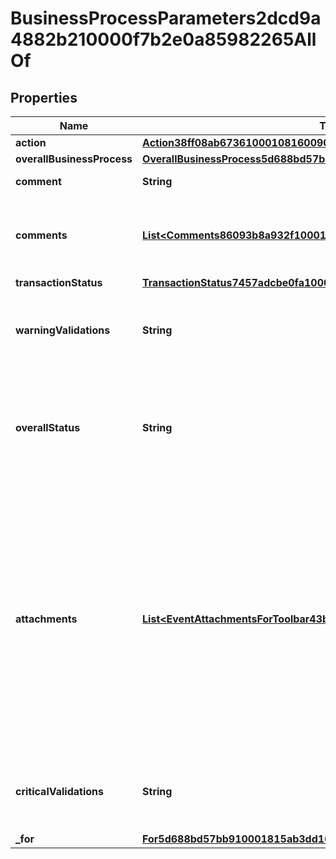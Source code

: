 

# BusinessProcessParameters2dcd9a4882b210000f7b2e0a85982265AllOf


## Properties

| Name | Type | Description | Notes |
|------------ | ------------- | ------------- | -------------|
|**action** | [**Action38ff08ab6736100010816009079d0126**](Action38ff08ab6736100010816009079d0126.md) |  |  |
|**overallBusinessProcess** | [**OverallBusinessProcess5d688bd57bb910001815ab49927724aa**](OverallBusinessProcess5d688bd57bb910001815ab49927724aa.md) |  |  [optional] |
|**comment** | **String** | Returns a null. |  [optional] |
|**comments** | [**List&lt;Comments86093b8a932f10001499f356ff83012e&gt;**](Comments86093b8a932f10001499f356ff83012e.md) | Returns the comments for the current business process. |  [optional] [readonly] |
|**transactionStatus** | [**TransactionStatus7457adcbe0fa1000089b63ab3a510000**](TransactionStatus7457adcbe0fa1000089b63ab3a510000.md) |  |  [optional] |
|**warningValidations** | **String** | Warning message for an action event triggered by a condition. |  [optional] [readonly] |
|**overallStatus** | **String** | The current status of the business process.  For example: Successfully Completed, Denied, Terminated. |  [optional] [readonly] |
|**attachments** | [**List&lt;EventAttachmentsForToolbar43b30ba735b8100011ee4767246d0143&gt;**](EventAttachmentsForToolbar43b30ba735b8100011ee4767246d0143.md) | Returns attachments associated with this business process that are uploaded from the toolbar and are accessible to the processing person. Returns blank if either of these conditions are not met. |  [optional] |
|**criticalValidations** | **String** | Validation message for an action event triggered by a condition. |  [optional] [readonly] |
|**_for** | [**For5d688bd57bb910001815ab3dd10024a9**](For5d688bd57bb910001815ab3dd10024a9.md) |  |  [optional] |



